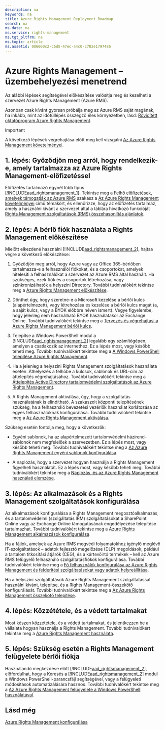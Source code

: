 ```yaml
---
description: na
keywords: na
title: Azure Rights Management Deployment Roadmap
search: na
ms.date: na
ms.service: rights-management
ms.tgt_pltfrm: na
ms.topic: article
ms.assetid: 086600c2-c5d8-47ec-a4c0-c782e1797486
---
```

# Azure Rights Management – &#252;zembehelyez&#233;si menetrend
Az alábbi lépések segítségével előkészítése valósítja meg és kezelheti a szervezet Azure Rights Management (Azure RMS).

Azonban csak kívánt gyorsan próbálja meg az Azure RMS saját magának, ha inkább, mint az időtúllépés összegző éles környezetben, lásd: [Rövidített oktatóprogram Azure Rights Management](../Topic/Quick_Start_Tutorial_for_Azure_Rights_Management.md).

> [!IMPORTANT]
> A következő lépések végrehajtása előtt meg kell vizsgálni [Az Azure Rights Management követelményei](../Topic/Requirements_for_Azure_Rights_Management.md).

## 1. lépés: Győződjön meg arról, hogy rendelkezik-e, amely tartalmazza az Azure Rights Management-előfizetéssel
Előfizetés tartalmazó egynél több típus [!INCLUDE[aad_rightsmanagement_1](../Token/aad_rightsmanagement_1_md.md)]. Tekintse meg a [Felhő előfizetések, amelyek támogatják az Azure RMS](../Topic/Requirements_for_Azure_Rights_Management.md#BKMK_SupportedSubscriptions) szakasz a [Az Azure Rights Management követelményei](../Topic/Requirements_for_Azure_Rights_Management.md) című témakört, és ellenőrizze, hogy az előfizetés tartalmaz, amely a használni kívánt a szervezet által a táblára hivatkozó funkcióját [Rights Management szolgáltatások (RMS) összehasonlítás ajánlatok](https://technet.microsoft.com/dn858608).

## 2. lépés: A bérlő fiók használata a Rights Management előkészítése
Mielőtt elkezdené használni [!INCLUDE[aad_rightsmanagement_2](../Token/aad_rightsmanagement_2_md.md)], hajtsa végre a következő előkészítése:

1.  Győződjön meg arról, hogy Azure vagy az Office 365-bérlőben tartalmazza-e a felhasználói fiókokat, és a csoportokat, amelyek hitelesíti a felhasználókat a szervezet az Azure RMS által használt. Ha szükséges, ezek fiók és a csoportok létrehozása, vagy szinkronizálhatók a helyszíni Directory. További tudnivalókért tekintse meg a [Azure Rights Management előkészítése](../Topic/Preparing_for_Azure_Rights_Management.md).

2.  Dönthet úgy, hogy szeretne-e a Microsoft kezelése a bérlői kulcs (alapértelmezett), vagy létrehozása és kezelése a bérlői kulcs magát (a, a saját kulcs, vagy a BYOK előbbre néven ismert). Vegye figyelembe, hogy jelenleg nem használható BYOK használatakor az Exchange Online. További tudnivalókért tekintse meg a [Tervezés és végrehajtási a Azure Rights Management bérlői kulcs](../Topic/Planning_and_Implementing_Your_Azure_Rights_Management_Tenant_Key.md).

3.  Telepítse a Windows PowerShell modul a [!INCLUDE[aad_rightsmanagement_2](../Token/aad_rightsmanagement_2_md.md)] legalább egy számítógépen, amelyen a csatlakozik az internethez. Ez a lépés most, vagy később teheti meg. További tudnivalókért tekintse meg a [A Windows PowerShell telepítése Azure Rights Management](../Topic/Installing_Windows_PowerShell_for_Azure_Rights_Management.md).

4.  Ha a jelenleg a helyszíni Rights Management szolgáltatások használata esetén: Áthelyezés a felhőbe a kulcsok, sablonok és URL-cím az áttelepítés végrehajtásához. További tudnivalókért tekintse meg a [Áttelepítés Active Directory tartalomvédelmi szolgáltatások az Azure Rights Management](../Topic/Migrating_from_AD_RMS_to_Azure_Rights_Management.md).

5.  A Rights Management aktiválása, úgy, hogy a szolgáltatás használatának is elindítható. A szakaszolt központi telepítésének szükség, ha a felhasználó bevezetési vezérlők használat korlátozása az egyes felhasználóknak konfigurálása. További tudnivalókért tekintse meg a [Az Azure Rights Management aktiválása](../Topic/Activating_Azure_Rights_Management.md).

Szükség esetén fontolja meg, hogy a következők:

-   Egyéni sablonok, ha az alapértelmezett tartalomvédelmi házirend-sablonok nem megfelelőek a szervezetben. Ez a lépés most, vagy később teheti meg. További tudnivalókért tekintse meg a [Az Azure Rights Management egyéni sablonok konfigurálása](../Topic/Configuring_Custom_Templates_for_Azure_Rights_Management.md).

-   A naplózás, hogy a szervezet hogyan használja a Rights Management figyelheti használatát. Ez a lépés most, vagy később teheti meg. További tudnivalókért tekintse meg a [Naplózás, és az Azure Rights Management használati elemzése](../Topic/Logging_and_Analyzing_Azure_Rights_Management_Usage.md).

## 3. lépés: Az alkalmazások és a Rights Management szolgáltatások konfigurálása
Az alkalmazások konfigurálása a Rights Management megosztóalkalmazás, és a tartalomvédelmi (szolgáltatás IRM) szolgáltatásokat a SharePoint Online vagy az Exchange Online támogatásának engedélyezése telepítése tartalmazhat. További tudnivalókért tekintse meg a [Azure Rights Management alkalmazások konfigurálása](../Topic/Configuring_Applications_for_Azure_Rights_Management.md).

Ha a fájlok, amelyek az Azure RMS megvédi folyamatokhoz igénylő meglévő IT-szolgáltatások – adatok fejlesztő megelőzése (DLP) megoldások, például a tartalom titkosítási átjárók (CEG), és a kártevőirtó termékek – kell az Azure RMS felügyelő felhasználó szolgáltatásfiókok konfigurálása. További tudnivalókért tekintse meg a [Fő felhasználók konfigurálása az Azure Rights Management és felderítési szolgáltatásokat vagy adatok helyreállítása](../Topic/Configuring_Super_Users_for_Azure_Rights_Management_and_Discovery_Services_or_Data_Recovery.md).

Ha a helyszíni szolgáltatások Azure Rights Management szolgáltatással használni kívánt, telepítse, és a Rights Management-összekötő konfigurálását. További tudnivalókért tekintse meg a [Az Azure Rights Management összekötő telepítése](../Topic/Deploying_the_Azure_Rights_Management_Connector.md).

## 4. lépés: Közzététele, és a védett tartalmakat
Most készen közzététele, és a védett tartalmakat, és jelentkezzen be a vállalata hogyan használja a Rights Management. További tudnivalókért tekintse meg a [Azure Rights Management használata](../Topic/Using_Azure_Rights_Management.md).

## 5. lépés: Szükség esetén a Rights Management felügyelete bérlői fiókja
Használandó megkezdése előtt [!INCLUDE[aad_rightsmanagement_2](../Token/aad_rightsmanagement_2_md.md)], előfordulhat, hogy a Keresés a [!INCLUDE[aad_rightsmanagement_2](../Token/aad_rightsmanagement_2_md.md)] modul a Windows PowerShell-parancsfájl segítségével, vagy a felügyeleti módosítások automatizálására hasznos. További tudnivalókért tekintse meg a [Az Azure Rights Management felügyelete a Windows PowerShell használatával](../Topic/Administering_Azure_Rights_Management_by_Using_Windows_PowerShell.md).

## Lásd még
[Azure Rights Management konfigurálása](../Topic/Configuring_Azure_Rights_Management.md)

